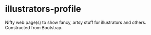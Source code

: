 # illustrators-profile
Nifty web page(s) to show fancy, artsy stuff for illustrators and others. Constructed from Bootstrap.
